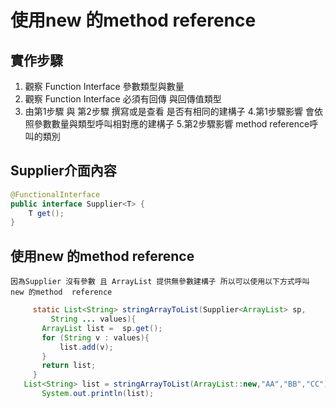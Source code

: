 # 使用new 的method  reference
## 實作步驟
1. 觀察 Function Interface 參數類型與數量
2. 觀察 Function Interface 必須有回傳 與回傳值類型
3. 由第1步驟 與 第2步驟 撰寫或是查看 是否有相同的建構子
4.第1步驟影響 會依照參數數量與類型呼叫相對應的建構子 
5.第2步驟影響 method  reference呼叫的類別
## Supplier介面內容
```java
@FunctionalInterface
public interface Supplier<T> {
    T get();
}
```
## 使用new 的method  reference
```因為Supplier 沒有參數 且 ArrayList 提供無參數建構子 所以可以使用以下方式呼叫 new 的method  reference```
```java
     static List<String> stringArrayToList(Supplier<ArrayList> sp,
	     String ... values){
	   ArrayList list =  sp.get();
	   for (String v : values){
	       list.add(v);
	   }
	   return list;
     }
   List<String> list = stringArrayToList(ArrayList::new,"AA","BB","CC");
	   System.out.println(list);
```
